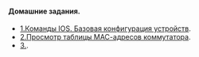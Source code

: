 ####  Домашние задания.

 - [1.Команды IOS. Базовая конфигурация устройств](https://github.com/MikhailKhudiakov/Otus---Network-Engineer-Basic/blob/main/labs/DZ1/README.md).
 - [2.Просмотр таблицы МАС-адресов коммутатора](https://github.com/MikhailKhudiakov/Otus---Network-Engineer-Basic/blob/main/labs/DZ2/readme.md).
 - [3.](https://github.com/MikhailKhudiakov/Otus---Network-Engineer-Basic/blob/main/labs/DZ3/Readme.md).
